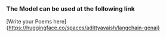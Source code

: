 ### The Model can be used at the following link
[Write your Poems here]{https://huggingface.co/spaces/adittyavaish/langchain-genai}
